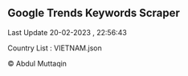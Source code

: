 

## Google Trends Keywords Scraper 
 
Last Update 20-02-2023 , 22:56:43

Country List :
VIETNAM.json



© Abdul Muttaqin 
